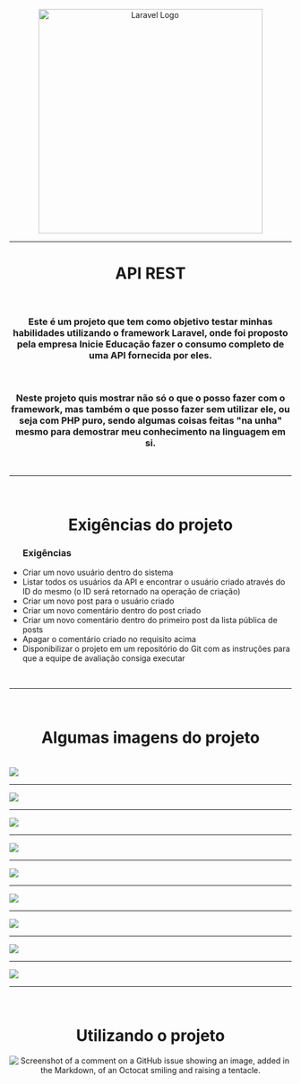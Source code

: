<p align="center"><a href="https://laravel.com" target="_blank"><img src="https://raw.githubusercontent.com/laravel/art/master/logo-lockup/5%20SVG/2%20CMYK/1%20Full%20Color/laravel-logolockup-cmyk-red.svg" width="400" alt="Laravel Logo"></a></p>

<hr>

<h1 align="center">API REST</h1>
<br>

<h3 align="center">Este é um projeto que tem como objetivo testar minhas habilidades utilizando o framework Laravel, onde foi proposto pela empresa Inicie Educação fazer o consumo completo de uma API fornecida por eles.</h3>
<br>
<h3 align="center">Neste projeto quis mostrar não só o que o posso fazer com o framework, mas também o que posso fazer sem utilizar ele, ou seja com PHP puro, sendo algumas coisas feitas "na unha" mesmo para demostrar meu conhecimento na linguagem em si.</h3>
<br>
<hr>
<br>
<h1 align="center">Exigências do projeto</h1>
<ul>
    <h3>Exigências</h3>
    <li>Criar um novo usuário dentro do sistema</li>
    <li>Listar todos os usuários da API e encontrar o usuário criado através do ID do mesmo (o ID será retornado na operação de criação)</li>
    <li>Criar um novo post para o usuário criado</li>
    <li>Criar um novo comentário dentro do post criado</li>
    <li>Criar um novo comentário dentro do primeiro post da lista pública de posts</li>
    <li>Apagar o comentário criado no requisito acima</li>
    <li>Disponibilizar o projeto em um repositório do Git com as instruções para que a equipe de avaliação consiga executar</li>
</ul>

<br>
<hr>
<br>
<h1 align="center">Algumas imagens do projeto</h1>
<br>
<img src="./resources/img/login.png">
<hr>
<img src="./resources/img/register.png">
<hr>
<img src="./resources/img/list.png">
<hr>
<img src="./resources/img/create.png">
<hr>
<img src="./resources/img/edit.png">
<hr>
<img src="./resources/img/posts.png">
<hr>
<img src="./resources/img/posts_show.png">
<hr>
<img src="./resources/img/comments.png">
<hr>
<img src="./resources/img/search.png">
<hr>
<br>

<h1 align="center">Utilizando o projeto</h1>

<div align="center">

![Screenshot of a comment on a GitHub issue showing an image, added in the Markdown, of an Octocat smiling and raising a tentacle.](https://media.giphy.com/media/l0IyjiXOXTX6Yemsg/giphy.gif)

</div>



